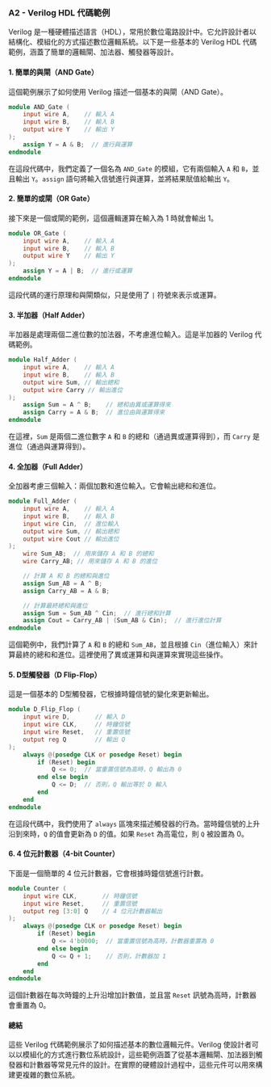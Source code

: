 ### A2 - Verilog HDL 代碼範例

Verilog 是一種硬體描述語言（HDL），常用於數位電路設計中。它允許設計者以結構化、模組化的方式描述數位邏輯系統。以下是一些基本的 Verilog HDL 代碼範例，涵蓋了簡單的邏輯閘、加法器、觸發器等設計。

#### 1. **簡單的與閘（AND Gate）**

這個範例展示了如何使用 Verilog 描述一個基本的與閘（AND Gate）。

```verilog
module AND_Gate (
    input wire A,    // 輸入 A
    input wire B,    // 輸入 B
    output wire Y    // 輸出 Y
);
    assign Y = A & B;  // 進行與運算
endmodule
```

在這段代碼中，我們定義了一個名為 `AND_Gate` 的模組，它有兩個輸入 `A` 和 `B`，並且輸出 `Y`。`assign` 語句將輸入信號進行與運算，並將結果賦值給輸出 `Y`。

#### 2. **簡單的或閘（OR Gate）**

接下來是一個或閘的範例，這個邏輯運算在輸入為 1 時就會輸出 1。

```verilog
module OR_Gate (
    input wire A,    // 輸入 A
    input wire B,    // 輸入 B
    output wire Y    // 輸出 Y
);
    assign Y = A | B;  // 進行或運算
endmodule
```

這段代碼的運行原理和與閘類似，只是使用了 `|` 符號來表示或運算。

#### 3. **半加器（Half Adder）**

半加器是處理兩個二進位數的加法器，不考慮進位輸入。這是半加器的 Verilog 代碼範例。

```verilog
module Half_Adder (
    input wire A,    // 輸入 A
    input wire B,    // 輸入 B
    output wire Sum, // 輸出總和
    output wire Carry // 輸出進位
);
    assign Sum = A ^ B;    // 總和由異或運算得來
    assign Carry = A & B;  // 進位由與運算得來
endmodule
```

在這裡，`Sum` 是兩個二進位數字 `A` 和 `B` 的總和（通過異或運算得到），而 `Carry` 是進位（通過與運算得到）。

#### 4. **全加器（Full Adder）**

全加器考慮三個輸入：兩個加數和進位輸入。它會輸出總和和進位。

```verilog
module Full_Adder (
    input wire A,    // 輸入 A
    input wire B,    // 輸入 B
    input wire Cin,  // 進位輸入
    output wire Sum, // 輸出總和
    output wire Cout // 輸出進位
);
    wire Sum_AB;  // 用來儲存 A 和 B 的總和
    wire Carry_AB; // 用來儲存 A 和 B 的進位

    // 計算 A 和 B 的總和與進位
    assign Sum_AB = A ^ B;  
    assign Carry_AB = A & B;

    // 計算最終總和與進位
    assign Sum = Sum_AB ^ Cin;  // 進行總和計算
    assign Cout = Carry_AB | (Sum_AB & Cin);  // 進行進位計算
endmodule
```

這個範例中，我們計算了 `A` 和 `B` 的總和 `Sum_AB`，並且根據 `Cin`（進位輸入）來計算最終的總和和進位。這裡使用了異或運算和與運算來實現這些操作。

#### 5. **D型觸發器（D Flip-Flop）**

這是一個基本的 D型觸發器，它根據時鐘信號的變化來更新輸出。

```verilog
module D_Flip_Flop (
    input wire D,       // 輸入 D
    input wire CLK,     // 時鐘信號
    input wire Reset,   // 重置信號
    output reg Q        // 輸出 Q
);
    always @(posedge CLK or posedge Reset) begin
        if (Reset) begin
            Q <= 0;  // 當重置信號為高時，Q 輸出為 0
        end else begin
            Q <= D;  // 否則，Q 輸出等於 D 輸入
        end
    end
endmodule
```

在這段代碼中，我們使用了 `always` 區塊來描述觸發器的行為。當時鐘信號的上升沿到來時，`Q` 的值會更新為 `D` 的值。如果 `Reset` 為高電位，則 `Q` 被設置為 0。

#### 6. **4 位元計數器（4-bit Counter）**

下面是一個簡單的 4 位元計數器，它會根據時鐘信號進行計數。

```verilog
module Counter (
    input wire CLK,       // 時鐘信號
    input wire Reset,     // 重置信號
    output reg [3:0] Q    // 4 位元計數器輸出
);
    always @(posedge CLK or posedge Reset) begin
        if (Reset) begin
            Q <= 4'b0000;  // 當重置信號為高時，計數器重置為 0
        end else begin
            Q <= Q + 1;    // 否則，計數器加 1
        end
    end
endmodule
```

這個計數器在每次時鐘的上升沿增加計數值，並且當 `Reset` 訊號為高時，計數器會重置為 0。

#### 總結

這些 Verilog 代碼範例展示了如何描述基本的數位邏輯元件。Verilog 使設計者可以以模組化的方式進行數位系統設計，這些範例涵蓋了從基本邏輯閘、加法器到觸發器和計數器等常見元件的設計。在實際的硬體設計過程中，這些元件可以用來構建更複雜的數位系統。